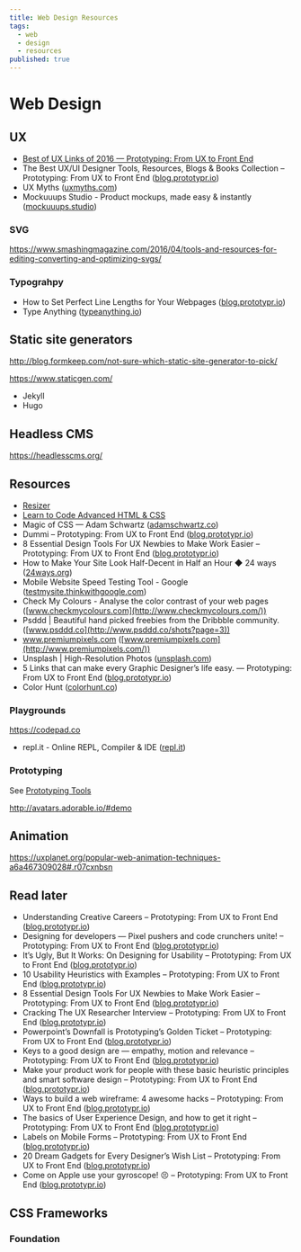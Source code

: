 ```yaml
---
title: Web Design Resources
tags:
  - web
  - design
  - resources
published: true
---
```


# Web Design


## UX

* [Best of UX Links of 2016 — Prototyping: From UX to Front End](https://blog.prototypr.io/best-of-ux-links-of-2016-eb2f44a2c9c0#.z4uvwvbix)
* The Best UX/UI Designer Tools, Resources, Blogs & Books Collection – Prototyping: From UX to Front End ([blog.prototypr.io](https://blog.prototypr.io/the-best-ux-ui-designer-tools-resources-blogs-books-collection-93952ed1da07#.c3zd45q6e))
* UX Myths ([uxmyths.com](http://uxmyths.com/))
* Mockuuups Studio - Product mockups, made easy & instantly ([mockuuups.studio](https://mockuuups.studio/))

### SVG

https://www.smashingmagazine.com/2016/04/tools-and-resources-for-editing-converting-and-optimizing-svgs/

### Typograhpy 

* How to Set Perfect Line Lengths for Your Webpages ([blog.prototypr.io](https://blog.prototypr.io/how-to-set-perfect-line-lengths-for-the-web-528f08f8b344#.rvq7ksdww))
* Type Anything ([typeanything.io](https://typeanything.io/))


## Static site generators

http://blog.formkeep.com/not-sure-which-static-site-generator-to-pick/

https://www.staticgen.com/

* Jekyll
* Hugo

## Headless CMS

https://headlesscms.org/


## Resources

* [Resizer](http://design.google.com/resizer/)
* [Learn to Code Advanced HTML & CSS](http://learn.shayhowe.com/advanced-html-css/)
* Magic of CSS — Adam Schwartz ([adamschwartz.co](http://adamschwartz.co/magic-of-css/))
* Dummi – Prototyping: From UX to Front End ([blog.prototypr.io](https://blog.prototypr.io/dummi-9850beef9e78#.ooyc4cb0s))
* 8 Essential Design Tools For UX Newbies to Make Work Easier – Prototyping: From UX to Front End ([blog.prototypr.io](https://blog.prototypr.io/8-essential-design-tools-for-ux-newbies-to-make-work-easier-818fbe8e8ac#.e5avucvca))
* How to Make Your Site Look Half-Decent in Half an Hour ◆ 24 ways ([24ways.org](https://24ways.org/2012/how-to-make-your-site-look-half-decent/))
* Mobile Website Speed Testing Tool - Google ([testmysite.thinkwithgoogle.com](https://testmysite.thinkwithgoogle.com/))
* Check My Colours - Analyse the color contrast of your web pages ([www.checkmycolours.com](http://www.checkmycolours.com/))
* Psddd \| Beautiful hand picked freebies from the Dribbble community. ([www.psddd.co](http://www.psddd.co/shots?page=3))
* www.premiumpixels.com ([www.premiumpixels.com](http://www.premiumpixels.com/))
* Unsplash \| High-Resolution Photos ([unsplash.com](https://unsplash.com/))
* 5 Links that can make every Graphic Designer’s life easy. — Prototyping: From UX to Front End ([blog.prototypr.io](https://blog.prototypr.io/5-links-that-can-make-every-graphic-designers-life-easy-9af76f65e9cb#.5k16yr9px))
* Color Hunt ([colorhunt.co](http://colorhunt.co/))



### Playgrounds

https://codepad.co

* repl.it - Online REPL, Compiler & IDE ([repl.it](https://repl.it/))

### Prototyping

See [Prototyping Tools](/prototyping)

http://avatars.adorable.io/#demo

## Animation

https://uxplanet.org/popular-web-animation-techniques-a6a467309028#.r07cxnbsn

## Read later
* Understanding Creative Careers – Prototyping: From UX to Front End ([blog.prototypr.io](https://blog.prototypr.io/understanding-creative-careers-846abf17d8f7#.4ae1q7j66))
* Designing for developers — Pixel pushers and code crunchers unite! – Prototyping: From UX to Front End ([blog.prototypr.io](https://blog.prototypr.io/designing-for-developers-pixel-pushers-and-code-crunchers-unite-1fcbfc705af3#.sgh68nkz8))
* It’s Ugly, But It Works: On Designing for Usability – Prototyping: From UX to Front End ([blog.prototypr.io](https://blog.prototypr.io/its-ugly-but-it-works-on-designing-for-usability-8938dfeb9e58#.9ygzvkjo9))
* 10 Usability Heuristics with Examples – Prototyping: From UX to Front End ([blog.prototypr.io](https://blog.prototypr.io/10-usability-heuristics-with-examples-4a81ada920c#.26ckvqz85))
* 8 Essential Design Tools For UX Newbies to Make Work Easier – Prototyping: From UX to Front End ([blog.prototypr.io](https://blog.prototypr.io/8-essential-design-tools-for-ux-newbies-to-make-work-easier-818fbe8e8ac#.y3icz9lrv))
* Cracking The UX Researcher Interview – Prototyping: From UX to Front End ([blog.prototypr.io](https://blog.prototypr.io/cracking-the-ux-researcher-interview-81a797e86e62#.v5meapt44))
* Powerpoint’s Downfall is Prototyping’s Golden Ticket – Prototyping: From UX to Front End ([blog.prototypr.io](https://blog.prototypr.io/powerpoints-downfall-is-prototyping-s-golden-ticket-b1ac5a4c44a9#.q1ynznysp))
* Keys to a good design are — empathy, motion and relevance – Prototyping: From UX to Front End ([blog.prototypr.io](https://blog.prototypr.io/keys-to-a-good-design-are-empathy-motion-and-relevance-bbd7a4983eb4#.azfctmdwi))
* Make your product work for people with these basic heuristic principles and smart software design – Prototyping: From UX to Front End ([blog.prototypr.io](https://blog.prototypr.io/leverage-heuristic-principles-and-smart-software-design-to-elevate-the-user-experience-on-your-8c5ac760ee1a#.5gqxa0sqc))
* Ways to build a web wireframe: 4 awesome hacks – Prototyping: From UX to Front End ([blog.prototypr.io](https://blog.prototypr.io/ways-to-build-a-web-wireframe-4-awesome-hacks-99de0cd6b6f2#.xqact5j14))
* The basics of User Experience Design, and how to get it right – Prototyping: From UX to Front End ([blog.prototypr.io](https://blog.prototypr.io/the-basics-of-user-experience-design-and-how-to-get-it-right-d0a7f00df2e5#.b6bvwt4id))
* Labels on Mobile Forms – Prototyping: From UX to Front End ([blog.prototypr.io](https://blog.prototypr.io/labels-on-mobile-forms-590a01c86ddd#.qhazmzanu))
* 20 Dream Gadgets for Every Designer’s Wish List – Prototyping: From UX to Front End ([blog.prototypr.io](https://blog.prototypr.io/20-dream-gadgets-for-every-designers-wish-list-f24e0dee6d38#.jsvexjeby))
* Come on Apple use your gyroscope! 😣 – Prototyping: From UX to Front End ([blog.prototypr.io](https://blog.prototypr.io/come-on-apple-use-your-gyroscope-c9668d564417#.o61q4o4lk))


## CSS Frameworks

### Foundation
